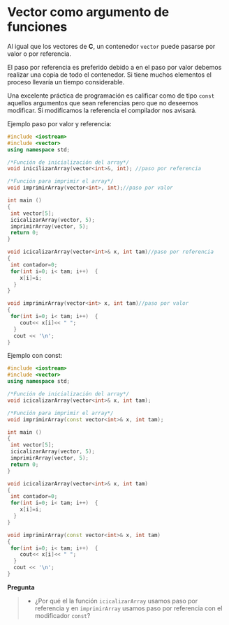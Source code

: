 # Vector como argumento de funciones
Al igual que los vectores de **C**, un contenedor `vector` puede pasarse por valor o por referencia.

El paso por referencia es preferido debido a en el paso por valor debemos realizar una copia de todo el contenedor. Si tiene muchos elementos el proceso llevaría un tiempo considerable.

Una excelente práctica de programación es calificar como de tipo `const` aquellos argumentos que sean referencias pero que no deseemos modificar. Si modificamos la referencia el compilador nos avisará.

Ejemplo paso por valor y referencia:

```cpp
#include <iostream>
#include <vector>
using namespace std;

/*Función de inicialización del array*/
void inicilizarArray(vector<int>&, int); //paso por referencia

/*Función para imprimir el array*/
void imprimirArray(vector<int>, int);//paso por valor

int main ()
{
 int vector[5];
 icicalizarArray(vector, 5);
 imprimirArray(vector, 5);
 return 0;
}

void icicalizarArray(vector<int>& x, int tam)//paso por referencia
{
 int contador=0;
 for(int i=0; i< tam; i++)  {
    x[i]=i;
  }
}

void imprimirArray(vector<int> x, int tam)//paso por valor
{
 for(int i=0; i< tam; i++)  {
    cout<< x[i]<< " ";
  }
  cout << '\n';
}
```

Ejemplo con const:

```cpp
#include <iostream>
#include <vector>
using namespace std;

/*Función de inicialización del array*/
void icicalizarArray(vector<int>& x, int tam);

/*Función para imprimir el array*/
void imprimirArray(const vector<int>& x, int tam);

int main ()
{
 int vector[5];
 icicalizarArray(vector, 5);
 imprimirArray(vector, 5);
 return 0;
}

void icicalizarArray(vector<int>& x, int tam)
{
 int contador=0;
 for(int i=0; i< tam; i++)  {
    x[i]=i;
  }
}

void imprimirArray(const vector<int>& x, int tam)
{
 for(int i=0; i< tam; i++)  {
    cout<< x[i]<< " ";
  }
  cout << '\n';
}
```

**Pregunta**
>- ¿Por qué el la función `icicalizarArray` usamos paso por referencia y en `imprimirArray` usamos paso por referencia con el modificador `const`?
